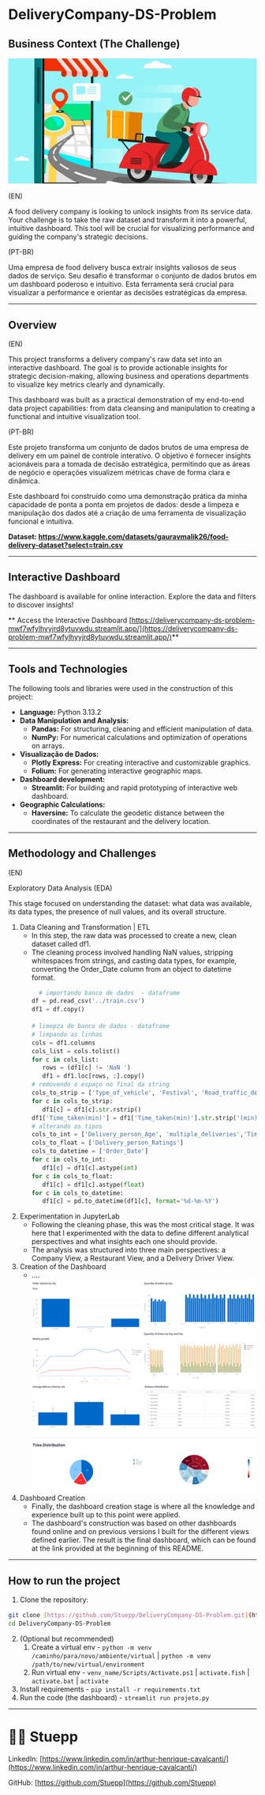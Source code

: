 # DeliveryCompany-DS-Problem

## Business Context (The Challenge)

![Cover image to represent the food delivery company](figs/dataset-cover.jpg)

(EN)

A food delivery company is looking to unlock insights from its service data. Your challenge is to take the raw dataset and transform it into a powerful, intuitive dashboard. This tool will be crucial for visualizing performance and guiding the company's strategic decisions.

(PT-BR)

Uma empresa de food delivery busca extrair insights valiosos de seus dados de serviço. Seu desafio é transformar o conjunto de dados brutos em um dashboard poderoso e intuitivo. Esta ferramenta será crucial para visualizar a performance e orientar as decisões estratégicas da empresa.

---

##  Overview
(EN)

This project transforms a delivery company's raw data set into an interactive dashboard.
The goal is to provide actionable insights for strategic decision-making, allowing business and operations departments to visualize key metrics clearly and dynamically.

This dashboard was built as a practical demonstration of my end-to-end data project capabilities: from data cleansing and manipulation to creating a functional and intuitive visualization tool.

(PT-BR)

Este projeto transforma um conjunto de dados brutos de uma empresa de delivery em um painel de controle interativo.
O objetivo é fornecer insights acionáveis para a tomada de decisão estratégica, permitindo que as áreas de negócio e operações visualizem métricas chave de forma clara e dinâmica.

Este dashboard foi construído como uma demonstração prática da minha capacidade de ponta a ponta em projetos de dados: desde a limpeza e manipulação dos dados até a criação de uma ferramenta de visualização funcional e intuitiva.

**Dataset: https://www.kaggle.com/datasets/gauravmalik26/food-delivery-dataset?select=train.csv**

---

## Interactive Dashboard

The dashboard is available for online interaction.
Explore the data and filters to discover insights!

** Access the Interactive Dashboard [https://deliverycompany-ds-problem-mwf7wfylhyyjrd8ytuvwdu.streamlit.app/](https://deliverycompany-ds-problem-mwf7wfylhyyjrd8ytuvwdu.streamlit.app/)**

---

## Tools and Technologies

The following tools and libraries were used in the construction of this project:

* **Language:** Python 3.13.2
* **Data Manipulation and Analysis:**
    * **Pandas:** For structuring, cleaning and efficient manipulation of data.
    * **NumPy:** For numerical calculations and optimization of operations on arrays.
* **Visualização de Dados:**
    * **Plotly Express:** For creating interactive and customizable graphics.
    * **Folium:** For generating interactive geographic maps.
* **Dashboard development:**
    * **Streamlit:** For building and rapid prototyping of interactive web dashboard.
* **Geographic Calculations:**
    * **Haversine:** To calculate the geodetic distance between the coordinates of the restaurant and the delivery location.

---

## Methodology and Challenges

(EN)

Exploratory Data Analysis (EDA)

This stage focused on understanding the dataset: what data was available, its data types, the presence of null values, and its overall structure.

   1. Data Cleaning and Transformation | ETL
      - In this step, the raw data was processed to create a new, clean dataset called df1.
      - The cleaning process involved handling NaN values, stripping whitespaces from strings, and casting data types, for example, converting the Order_Date column from an object to datetime format.
        ```python
          # importando banco de dados  - dataframe
        df = pd.read_csv('../train.csv')
        df1 = df.copy()

        # limepza do banco de dados - dataframe
        # limpando as linhas
        cols = df1.columns
        cols_list = cols.tolist()
        for c in cols_list:
           rows = (df1[c] != 'NaN ')
           df1 = df1.loc[rows, :].copy()
        # removendo o espaço no final da string
        cols_to_strip = ['Type_of_vehicle', 'Festival', 'Road_traffic_density', 'Type_of_order','Time_taken(min)']
        for c in cols_to_strip:
           df1[c] = df1[c].str.rstrip()
        df1['Time_taken(min)'] = df1['Time_taken(min)'].str.strip('(min)')
        # alterando os tipos
        cols_to_int = ['Delivery_person_Age', 'multiple_deliveries','Time_taken(min)']
        cols_to_float = ['Delivery_person_Ratings']
        cols_to_datetime = ['Order_Date']
        for c in cols_to_int:
           df1[c] = df1[c].astype(int)
        for c in cols_to_float:
           df1[c] = df1[c].astype(float)
        for c in cols_to_datetime:
           df1[c] = pd.to_datetime(df1[c], format='%d-%m-%Y')
        ```
   2. Experimentation in JupyterLab
      - Following the cleaning phase, this was the most critical stage. It was here that I experimented with the data to define different analytical perspectives and what insights each one should provide.
      - The analysis was structured into three main perspectives: a Company View, a Restaurant View, and a Delivery Driver View.
   3. Creation of the Dashboard
      - ....
      ![Screenchsot of the dashboard showing graphs through a company by a management pov](figs/Screenshot_18.png)
      ![Screenchsot of the dashboard showing grapsh through a restaurant view](figs/Screenshot_1.png)
   4. Dashboard Creation
      - Finally, the dashboard creation stage is where all the knowledge and experience built up to this point were applied.
      - The dashboard's construction was based on other dashboards found online and on previous versions I built for the different views defined earlier. The result is the final dashboard, which can be found at the link provided at the beginning of this README.


---
## How to run the project

1. Clone the repository:
```bash
git clone [https://github.com/Stuepp/DeliveryCompany-DS-Problem.git](https://github.com/Stuepp/DeliveryCompany-DS-Problem.git)
cd DeliveryCompany-DS-Problem
```
2. (Optional but recommended)
    1. Create a virtual env - `python -m venv /caminho/para/novo/ambiente/virtual` | `python -m venv /path/to/new/virtual/environment`
    2. Run virtual env - `venv_name/Scripts/Activate.ps1` | `activate.fish` | `activate.bat` | `activate`
3. Install requirements - `pip install -r requirements.txt`
4. Run the code (the dashboard) - `streamlit run projeto.py`
---
# 👨‍💻 Stuepp

LinkedIn: [https://www.linkedin.com/in/arthur-henrique-cavalcanti/](https://www.linkedin.com/in/arthur-henrique-cavalcanti/)

GitHub: [https://github.com/Stuepp](https://github.com/Stuepp)
